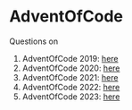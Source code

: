 # AdventOfCode

Questions on

1. AdventOfCode 2019: [here](https://adventofcode.com/2019)
2. AdventOfCode 2020: [here](https://adventofcode.com/2020)
3. AdventOfCode 2021: [here](https://adventofcode.com/2021)
4. AdventOfCode 2022: [here](https://adventofcode.com/2022)
5. AdventOfCode 2023: [here](https://adventofcode.com/2023)
